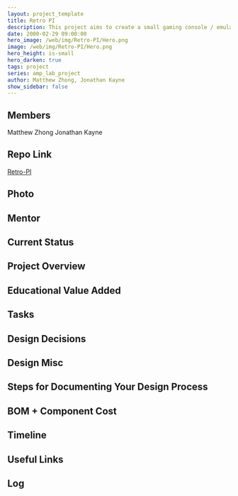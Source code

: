 ```yaml
---
layout: project_template
title: Retro PI
description: This project aims to create a small gaming console / emulator which can play any GBA / SNES / NES game uploaded.
date: 2000-02-29 09:00:00
hero_image: /web/img/Retro-PI/Hero.png
image: /web/img/Retro-PI/Hero.png
hero_height: is-small
hero_darken: true
tags: project
series: amp_lab_project
author: Matthew Zhong, Jonathan Kayne
show_sidebar: false
---
```




## Members
Matthew Zhong
Jonathan Kayne

## Repo Link
<a class="button is-link" href="https://github.com/Amp-Lab-at-VT/Retro-PI" >Retro-PI</a>

## Photo

## Mentor

## Current Status

## Project Overview


## Educational Value Added


## Tasks

## Design Decisions

## Design Misc

## Steps for Documenting Your Design Process

## BOM + Component Cost

## Timeline

## Useful Links

## Log
            